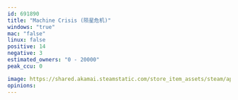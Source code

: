 ```yaml
---
id: 691890
title: "Machine Crisis (陨星危机)"
windows: "true"
mac: "false"
linux: false
positive: 14
negative: 3
estimated_owners: "0 - 20000"
peak_ccu: 0

image: https://shared.akamai.steamstatic.com/store_item_assets/steam/apps/691890/header.jpg?t=1512706128
opinions:
---
```

